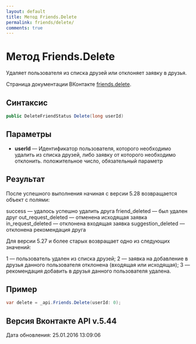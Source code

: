 ```yaml
---
layout: default
title: Метод Friends.Delete
permalink: friends/delete/
comments: true
---
```

# Метод Friends.Delete
Удаляет пользователя из списка друзей или отклоняет заявку в друзья.

Страница документации ВКонтакте [friends.delete](https://vk.com/dev/friends.delete).

## Синтаксис
``` csharp
public DeleteFriendStatus Delete(long userId)
```

## Параметры
+ **userId** — Идентификатор пользователя, которого необходимо удалить из списка друзей, либо заявку от которого необходимо отклонить. положительное число, обязательный параметр

## Результат
После успешного выполнения начиная с версии 5.28 возвращается объект с полями: 

success — удалось успешно удалить друга 
friend_deleted — был удален друг 
out_request_deleted  — отменена исходящая заявка 
in_request_deleted  — отклонена входящая заявка 
suggestion_deleted  — отклонена рекомендация друга 

Для версии 5.27 и более старых возвращает одно из следующих значений: 

1 — пользователь удален из списка друзей; 
2 — заявка на добавление в друзья данного пользователя отклонена (входящая или исходящая); 
3 — рекомендация добавить в друзья данного пользователя удалена.

## Пример
``` csharp
var delete = _api.Friends.Delete(userId: 0);
```

## Версия Вконтакте API v.5.44
Дата обновления: 25.01.2016 13:09:06
